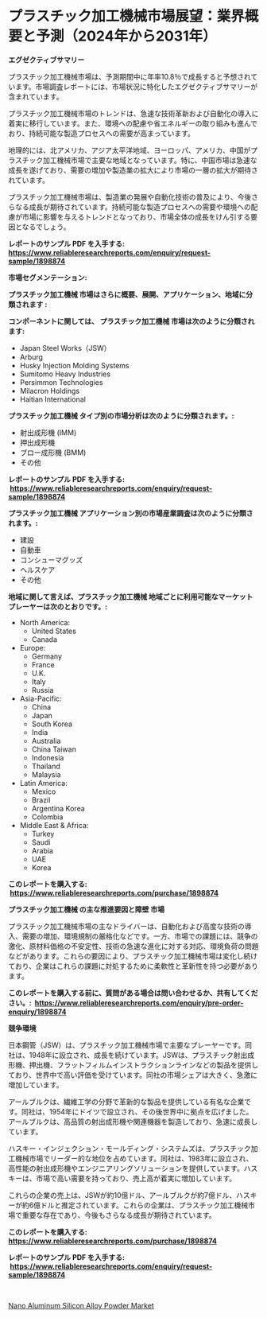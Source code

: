 <p><h1>プラスチック加工機械市場展望：業界概要と予測（2024年から2031年）</h1></p><p><strong>エグゼクティブサマリー</strong></p>
<p><p>プラスチック加工機械市場は、予測期間中に年率10.8％で成長すると予想されています。市場調査レポートには、市場状況に特化したエグゼクティブサマリーが含まれています。</p><p>プラスチック加工機械市場のトレンドは、急速な技術革新および自動化の導入に着実に移行しています。また、環境への配慮や省エネルギーの取り組みも進んでおり、持続可能な製造プロセスへの需要が高まっています。</p><p>地理的には、北アメリカ、アジア太平洋地域、ヨーロッパ、アメリカ、中国がプラスチック加工機械市場で主要な地域となっています。特に、中国市場は急速な成長を遂げており、需要の増加や製造業の拡大により市場の一層の拡大が期待されています。</p><p>プラスチック加工機械市場は、製造業の発展や自動化技術の普及により、今後さらなる成長が期待されています。持続可能な製造プロセスへの需要や環境への配慮が市場に影響を与えるトレンドとなっており、市場全体の成長をけん引する要因となるでしょう。</p></p>
<p><strong>レポートのサンプル PDF を入手する: <a href="https://www.reliableresearchreports.com/enquiry/request-sample/1898874">https://www.reliableresearchreports.com/enquiry/request-sample/1898874</a></strong></p>
<p><strong>市場セグメンテーション:</strong></p>
<p><strong> プラスチック加工機械 市場はさらに概要、展開、アプリケーション、地域に分類されます :</strong></p>
<p><strong>コンポーネントに関しては、 プラスチック加工機械 市場は次のように分類されます: &nbsp;</strong></p>
<p><ul><li>Japan Steel Works（JSW）</li><li>Arburg</li><li>Husky Injection Molding Systems</li><li>Sumitomo Heavy Industries</li><li>Persimmon Technologies</li><li>Milacron Holdings</li><li>Haitian International</li></ul></p>
<p><strong> プラスチック加工機械 タイプ別の市場分析は次のように分類されます。:</strong></p>
<p><ul><li>射出成形機 (IMM)</li><li>押出成形機</li><li>ブロー成形機 (BMM)</li><li>その他</li></ul></p>
<p><strong>レポートのサンプル PDF を入手する: &nbsp;<a href="https://www.reliableresearchreports.com/enquiry/request-sample/1898874">https://www.reliableresearchreports.com/enquiry/request-sample/1898874</a></strong></p>
<p><strong> プラスチック加工機械 アプリケーション別の市場産業調査は次のように分類されます。:</strong></p>
<p><ul><li>建設</li><li>自動車</li><li>コンシューマグッズ</li><li>ヘルスケア</li><li>その他</li></ul></p>
<p><strong>地域に関して言えば、プラスチック加工機械 地域ごとに利用可能なマーケットプレーヤーは次のとおりです。:</strong></p>
<p><ul>
    <li>
        North America:
        <ul>
            <li>United States</li>
            <li>Canada</li>
        </ul>
    </li>
    <li>
        Europe:
        <ul>
            <li>Germany</li>
            <li>France</li>
            <li>U.K.</li>
            <li>Italy</li>
            <li>Russia</li>
        </ul>
    </li>
    <li>
        Asia-Pacific:
        <ul>
            <li>China</li>
            <li>Japan</li>
            <li>South Korea</li>
            <li>India</li>
            <li>Australia</li>
            <li>China Taiwan</li>
            <li>Indonesia</li>
            <li>Thailand</li>
            <li>Malaysia</li>
        </ul>
    </li>
    <li>
        Latin America:
        <ul>
            <li>Mexico</li>
            <li>Brazil</li>
            <li>Argentina Korea</li>
            <li>Colombia</li>
        </ul>
    </li>
    <li>
        Middle East & Africa:
        <ul>
            <li>Turkey</li>
            <li>Saudi</li>
            <li>Arabia</li>
            <li>UAE</li>
            <li>Korea</li>
        </ul>
    </li>
    </ul></p>
<p><strong>このレポートを購入する: &nbsp;<a href="https://www.reliableresearchreports.com/purchase/1898874">https://www.reliableresearchreports.com/purchase/1898874</a></strong></p>
<p><strong>プラスチック加工機械 の主な推進要因と障壁 市場</strong></p>
<p><p>プラスチック加工機械市場の主なドライバーは、自動化および高度な技術の導入、需要の増加、環境規制の厳格化などです。一方、市場での課題には、競争の激化、原材料価格の不安定性、技術の急速な進化に対する対応、環境負荷の問題などがあります。これらの要因により、プラスチック加工機械市場は変化し続けており、企業はこれらの課題に対処するために柔軟性と革新性を持つ必要があります。</p></p>
<p><strong>このレポートを購入する前に、質問がある場合は問い合わせるか、共有してください。:&nbsp; <a href="https://www.reliableresearchreports.com/enquiry/pre-order-enquiry/1898874">https://www.reliableresearchreports.com/enquiry/pre-order-enquiry/1898874</a></strong></p>
<p><strong>競争環境</strong></p>
<p><p>日本鋼管（JSW）は、プラスチック加工機械市場で主要なプレーヤーです。同社は、1948年に設立され、成長を続けています。JSWは、プラスチック射出成形機、押出機、フラットフィルムインストラクションラインなどの製品を提供しており、世界中で高い評価を受けています。同社の市場シェアは大きく、急激に増加しています。</p><p>アールブルクは、繊維工学の分野で革新的な製品を提供している有名な企業です。同社は、1954年にドイツで設立され、その後世界中に拠点を広げました。アールブルクは、高品質の射出成形機や関連機器を製造しており、急速に成長しています。</p><p>ハスキー・インジェクション・モールディング・システムズは、プラスチック加工機械市場でリーダー的な地位を占めています。同社は、1983年に設立され、高性能の射出成形機やエンジニアリングソリューションを提供しています。ハスキーは、市場で高い需要を持っており、売上高が着実に増加しています。</p><p>これらの企業の売上は、JSWが約10億ドル、アールブルクが約7億ドル、ハスキーが約6億ドルと推定されています。これらの企業は、プラスチック加工機械市場で重要な存在であり、今後もさらなる成長が期待されています。</p></p>
<p><strong>このレポートを購入する: &nbsp; <a href="https://www.reliableresearchreports.com/purchase/1898874">https://www.reliableresearchreports.com/purchase/1898874</a></strong></p>
<p><strong>レポートのサンプル PDF を入手する: &nbsp;<a href="https://www.reliableresearchreports.com/enquiry/request-sample/1898874">https://www.reliableresearchreports.com/enquiry/request-sample/1898874</a></strong><strong></strong></p>
<p>&nbsp;</p>
<p><p><a href="https://github.com/Sarissaschmalingtr6fz2739/Market-Research-Report-List-1/blob/main/nano-aluminum-silicon-alloy-powder-market.md">Nano Aluminum Silicon Alloy Powder Market</a></p></p>